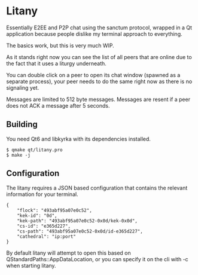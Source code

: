 # Litany

Essentially E2EE and P2P chat using the sanctum protocol, wrapped
in a Qt application because people dislike my terminal approach to
everything.

The basics work, but this is very much WIP.

As it stands right now you can see the list of all peers that
are online due to the fact that it uses a liturgy underneath.

You can double click on a peer to open its chat window (spawned
as a separate process), your peer needs to do the same right
now as there is no signaling yet.

Messages are limited to 512 byte messages.
Messages are resent if a peer does not ACK a message after 5 seconds.

## Building

You need Qt6 and libkyrka with its dependencies installed.

```
$ qmake qt/litany.pro
$ make -j
```

## Configuration

The litany requires a JSON based configuration that contains
the relevant information for your terminal.

```
{
    "flock": "493abf95a07e0c52",
    "kek-id": "0d",
    "kek-path": "493abf95a07e0c52-0x0d/kek-0x0d",
    "cs-id": "e365d227",
    "cs-path": "493abf95a07e0c52-0x0d/id-e365d227",
    "cathedral": "ip:port"
}
```

By default litany will attempt to open this based on
QStandardPaths::AppDataLocation, or you can specify
it on the cli with -c when starting litany.
